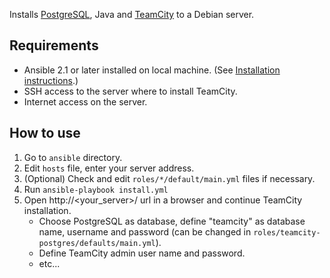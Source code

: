 Installs [PostgreSQL](https://www.postgresql.org/), Java and [TeamCity](https://www.jetbrains.com/teamcity/) to a Debian server.

Requirements
------------

* Ansible 2.1 or later installed on local machine. (See [Installation instructions](http://docs.ansible.com/ansible/intro_installation.html).)
* SSH access to the server where to install TeamCity.
* Internet access on the server.

How to use
----------

1. Go to `ansible` directory.
2. Edit `hosts` file, enter your server address.
3. (Optional) Check and edit `roles/*/default/main.yml` files if necessary.
4. Run `ansible-playbook install.yml`
5. Open http://\<your_server\>/ url in a browser and continue TeamCity installation.
    * Choose PostgreSQL as database, define "teamcity" as database name, username and password (can be changed in `roles/teamcity-postgres/defaults/main.yml`).
    * Define TeamCity admin user name and password.
    * etc...
